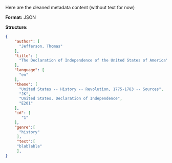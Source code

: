 Here are the cleaned metadata content (without text for now)

**Format:** JSON

**Structure:**
```json
{
    "author": [
      "Jefferson, Thomas"
    ],
    "title": [
      "The Declaration of Independence of the United States of America"
    ],
    "language": [
      "en"
    ],
    "theme": [
      "United States -- History -- Revolution, 1775-1783 -- Sources",
      "JK",
      "United States. Declaration of Independence",
      "E201"
    ],
    "id": [
       "1"
    ],
    "genre":[
      "history"
     ],
     "text":[
     "blablabla"
     ],   
}
```


